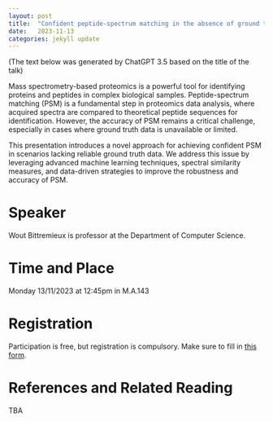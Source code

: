 ```yaml
---
layout: post
title:  "Confident peptide-spectrum matching in the absence of ground truth data"
date:   2023-11-13
categories: jekyll update
---
```


(The text below was generated by ChatGPT 3.5 based on the title of the talk)

Mass spectrometry-based proteomics is a powerful tool for identifying proteins and peptides in complex biological samples. Peptide-spectrum matching (PSM) is a fundamental step in proteomics data analysis, where acquired spectra are compared to theoretical peptide sequences for identification. However, the accuracy of PSM remains a critical challenge, especially in cases where ground truth data is unavailable or limited.

This presentation introduces a novel approach for achieving confident PSM in scenarios lacking reliable ground truth data. We address this issue by leveraging advanced machine learning techniques, spectral similarity measures, and data-driven strategies to improve the robustness and accuracy of PSM.

# Speaker
Wout Bittremieux is professor at the Department of Computer Science.

# Time and Place
Monday 13/11/2023 at 12:45pm in M.A.143

# Registration
Participation is free, but registration is compulsory.
Make sure to fill in [this form](https://forms.gle/Rr8GhMXtmWJZ2Yq28).

# References and Related Reading
TBA
